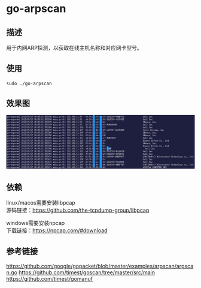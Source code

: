 # go-arpscan
## 描述
用于内网ARP探测，以获取在线主机名称和对应网卡型号。

## 使用
```shell
sudo ./go-arpscan
```
## 效果图
![go-arpscan演示图](./screenshot/go-arpscan%E6%95%88%E6%9E%9C%E5%9B%BE.png)

## 依赖
linux/macos需要安装libpcap<br>
源码链接：https://github.com/the-tcpdump-group/libpcap

windows需要安装npcap<br>
下载链接：https://npcap.com/#download

## 参考链接
https://github.com/google/gopacket/blob/master/examples/arpscan/arpscan.go
https://github.com/timest/goscan/tree/master/src/main
https://github.com/timest/gomanuf